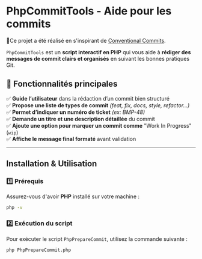 #  PhpCommitTools - Aide pour les commits

🔗Ce projet a été réalisé en s'inspirant de [Conventional Commits](https://www.conventionalcommits.org/en/v1.0.0/).


`PhpCommitTools` est un **script interactif en PHP** qui vous aide à **rédiger des messages de commit clairs et organisés** en suivant les bonnes pratiques Git.

## 📌 Fonctionnalités principales
✅ **Guide l’utilisateur** dans la rédaction d’un commit bien structuré  
✅ **Propose une liste de types de commit** *(feat, fix, docs, style, refactor...)*  
✅ **Permet d’indiquer un numéro de ticket** *(ex: BMP-48)*  
✅ **Demande un titre et une description détaillée** du commit  
✅ **Ajoute une option pour marquer un commit comme** "Work In Progress" (`wip`)  
✅ **Affiche le message final formaté** avant validation  

---

##  Installation & Utilisation

### **1️⃣ Prérequis**
Assurez-vous d'avoir **PHP** installé sur votre machine :  
```bash
php -v
```

### **2️⃣ Exécution du script**
Pour exécuter le script `PhpPrepareCommit`, utilisez la commande suivante :  
```bash
php PhpPrepareCommit.php
```


